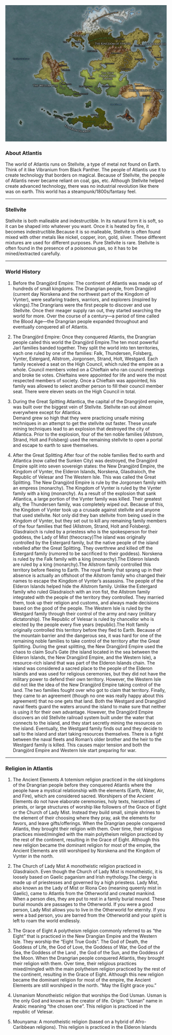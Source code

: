 ![Atlantis: After the Great Splitting](/webmapping_final_group-main/img/Atlantis.jpg "Atlantis")

### About Atlantis
The world of Atlantis runs on Stellvite, a type of metal not found on Earth. Think of it like Vibranium from Black Panther. The people of Atlantis use it to create technology that borders on magical. Because of Stellvite, the people of Atlantis never became reliant on coal, gas, etc. Although Stellvite helped create advanced technology, there was no industrial revolution like there was on earth. This world has a steampunk/1800s/fantasy feel. 

----------
### Stellvite
Stellvite is both malleable and indestructible. In its natural form it is soft, so it can be shaped into whatever you want. Once it is heated by fire, it becomes indestructible.Because it is so malleable, Stellvite is often found mixed with other metals like nickel, copper, iron, gold, silver. These different mixtures are used for different purposes. Pure Stellvite is rare. Stellvite is often found in the presence of a poisonous gas, so it has to be mined/extracted carefully.

 ----------
 ### World History
1. Before the Drangjörd Empire:
The continent of Atlantis was made up of hundreds of small kingdoms. The Drangrian people, from Drangjörd (current day Norskena and the northwest part of the Kingdom of Vynter), were seafaring traders, warriors, and explorers (inspired by vikings).The Drangrians were the first people to discover and use Stellvite. Once their meager supply ran out, they started searching the world for more. Over the course of a century—a period of time called the Blood Age—the Drangrian people expanded throughout and eventually conquered all of Atlantis. 
    
2. The Drangjörd Empire:
Once they conquered Atlantis, the Drangrian people called this world the Drangjörd Empire.The ten most powerful Jarl families banded together. They split the world into ten territories, each one ruled by one of the families: Falk, Thundersen, Folsberg, Vynter, Estergard, Allstrom, Jorgonsen, Strand, Holt, Westgard. Each family received a seat on the High Council, which ruled the empire as a whole. Council members voted on a Chieftain who ran council meetings and broke tie votes. Chieftains were appointed for life and were the most respected members of society. Once a Chieftain was appointed, his family was allowed to select another person to fill their council member seat. There were eleven seats on the High Council in total. 

3. During the Great Spitting
Atlantica, the capital of the Drangrjörd empire, was built over the biggest vein of Stellvite. Stellvite ran out almost everywhere except for Atlantica.  
Demand grew so high that they were practicing unsafe mining techniques in an attempt to get the stellvite out faster. These unsafe mining techniques lead to an explosion that destroyed the city of Atlantica. Prior to the explosion, four of the ten noble families (Allstrom, Strand, Holt and Folsberg) used the remaining stellvite to open a portal and escape to earth to save themselves. 


4. After the Great Splitting
After four of the noble families fled to earth and Atlantica (now called the Sunken City) was destroyed, the Drangjörd Empire split into seven sovereign states: the New Drangjörd Empire, the Kingdom of Vynter, the Elderon Islands, Norskena, Glasdraíoch, the Republic of Velesar and The Western Isle. This was called the Great Splitting. The New Drangjörd Empire is rule by the Jorgonsen family with an empress (monarchy). The Kingdom of Vynter is ruled by the Vynter family with a king (monarchy). As a result of the explosion that sank Atlantica, a large portion of the Vynter family was killed. Their greatest ally, the Thundersen family, was completely wiped out. Because of this, the Kingdom of Vynter took up a crusade against stellvite and anyone that used stellvite. Not only did they ban stellvite from being used in the Kingdom of Vynter, but they set out to kill any remaining family members of the four families that fled (Allstrom, Strand, Holt and Folsberg). Glasdraíoch is ruled by a priestess who is the spokesperson for their goddess, the Lady of Mist (theocracy)The island was originally controlled by the Estergard family, but the native people of the island rebelled after the Great Splitting. They overthrew and killed off the Estergard family (rumored to be sacrificed to their goddess). Norskena is ruled by the Falk family with a king (monarchy).The Elderon Islands are ruled by a king (monarchy).The Allstrom family controlled this territory before fleeing to Earth. The royal family that sprang up in their absence is actually an offshoot of the Allstrom family who changed their names to escape the Kingdom of Vynter’s assassins. The people of the Elderon Islands helped hide the Allstrom family. Unlike the Estergard family who ruled Glasdraíoch with an iron fist, the Allstrom family integrated with the people of the territory they controlled. They married them, took up their religion and customs, and always made decisions based on the good of the people. The Western Isle is ruled by the Westgard family through their control of the army and navy (military dictatorship). The Republic of Velesar is ruled by chancellor who is elected by the people every five years (republic).The Holt family originally controlled this territory before they fled to Earth. Because of the mountain barrier and the dangerous sea, it was hard for one of the remaining noble families to take control of the territory after the Great Splitting. During the great splitting, the New Drangjörd Empire used the chaos to claim Soul’s Gate (the island located in the sea between the Elderon Islands, the New Drangjörd Empire, and the Western Isle), a resource-rich island that was part of the Elderon Islands chain. The island was considered a sacred place to the people of the Elderon Islands and was used for religious ceremonies, but they did not have the military power to defend their own territory. However, the Western Isle did not like the idea of the New Drangjörd Empire taking control of the land. The two families fought over who got to claim that territory. Finally, they came to an agreement (though no one was really happy about this agreement) that no one gets that land. Both the Westgard and Drangjörd naval fleets guard the waters around the island to make sure that neither is using it for their own advantage. However, the Drangjörd Empire discovers an old Stellvite railroad system built under the water that connects to the island, and they start secretly mining the resources on the island. Eventually, the Westgard family finds out and they decide to sail to the island and start taking resources themselves. There is a fight between the naval fleets and Roman’s older brother and the heir to the Westgard family is killed. This causes major tension and both the Drangjörd Empire and Western Isle start preparing for war. 

----------
 ### Religion in Atlantis
1. The Ancient Elements
A totemism religion practiced in the old kingdoms of the Drangrian people before they conquered Atlantis where the people have a mystical relationship with the elements (Earth, Water, Air, and Fire), which are considered sacred. Worshipers of the Ancient Elements do not have elaborate ceremonies, holy texts, hierarchies of priests, or large structures of worship like followers of the Grace of Eight or the Church of Lady Mist. Instead they build small, simple shrines to the element of their choosing where they pray, ask the elements for favors, and leave gifts/offerings. When the Drangrian people conquered Atlantis, they brought their religion with them. Over time, their religious practices mixed/mingled with the main polytheism religion practiced by the rest of the continent, resulting in the Grace of Eight. Although this new religion became the dominant religion for most of the empire, the Ancient Elements are still worshiped by Norskena and the Kingdom of Vynter in the north.

2. The Church of Lady Mist
A monotheistic religion practiced in Glasdraíoch. Even though the Church of Lady Mist is monotheistic, it is loosely based on Gaelic paganism and Irish mythology.The clergy is made up of priestesses and governed by a high priestess. Lady Mist, also known as the Lady of Mist or Ríona Ceo (meaning queenly mist in Gaelic), came to Atlantis from the Otherworld and created mankind. When a person dies, they are put to rest in a family burial mound. These burial mounds are passages to the Otherworld. If you were a good person, Lady Mist allows you to live in the Otherworld for eternity. If you were a bad person, you are barred from the Otherworld and your spirit is left to roam the world endlessly.  


3. The Grace of Eight
A polytheism religion commonly referred to as “the Eight” that is practiced in the New Drangian Empire and the Western Isle.
They worship the “Eight True Gods”. The God of Death, the Goddess of Life, the God of Love, the Goddess of War, the God of the Sea, the Goddess of the Land , the God of the Sun, and the Goddess of the Moon. When the Drangrian people conquered Atlantis, they brought their religion with them. Over time, their religious practices mixed/mingled with the main polytheism religion practiced by the rest of the continent, resulting in the Grace of Eight. Although this new religion became the dominant religion for most of the empire, the Ancient Elements are still worshiped in the north. “May the Eight grace you.”

4. Usmanism 
Monotheistic religion that worships the God Usman. Usman is the only God and known as the creator of life.  Origin: “Usman” name in Arabic meaning “the chosen one”. This religion is practiced in the republic of Velesar. 


5. Mounyama: 
A monotheistic religion (based on a hybrid of Afro-Caribbean religions). This religion is practiced in the Elderon Islands




